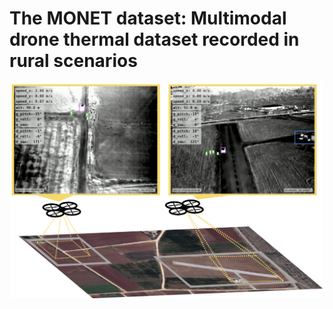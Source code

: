 # The MONET dataset: Multimodal drone thermal dataset recorded in rural scenarios

<p align="center"><img src="assets/teaser.png" width="500"></p>
